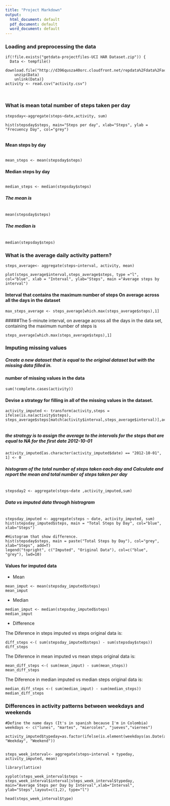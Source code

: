 ```yaml
---
title: "Project Markdown"
output:
  html_document: default
  pdf_document: default
  word_document: default
---
```


### Loading and preprocessing the data

```{r echo= TRUE}
if(!file.exists("getdata-projectfiles-UCI HAR Dataset.zip")) {
  Data <- tempfile()
    download.file("http://d396qusza40orc.cloudfront.net/repdata%2Fdata%2Factivity.zip",Data)
    unzip(Data)
    unlink(Data)}
activity <- read.csv("activity.csv")



```

### What is mean total number of steps taken per day


```{r echo= TRUE}
stepsday<-aggregate(steps~date,activity, sum)

hist(stepsday$steps, main="Steps per day", xlab="Steps", ylab = "Frecuency Day", col="grey")


```

#### Mean steps by day

```{r echo= TRUE}

mean_steps <- mean(stepsday$steps)
```

#### Median steps by day

```{r echo= TRUE}

median_steps <- median(stepsday$steps)

```
##### The mean is

```{r echo= FALSE}

mean(stepsday$steps)

```

##### The median is

```{r echo= FALSE}

median(stepsday$steps)

```

### What is the average daily activity pattern?
```{r echo= TRUE}
steps_average<- aggregate(steps~interval, activity, mean)

plot(steps_average$interval,steps_average$steps, type ="l", col="blue", xlab = "Interval", ylab="Steps", main ="Average steps by interval")
```

#### Interval that contains the maximum number of steps On average across all the days in the dataset

```{r echo= TRUE}
max_steps_average <- steps_average[which.max(steps_average$steps),1]
```
#####The 5-minute interval, on average across all the days in the data set, containing the maximum number of steps is
```{r echo= FALSE}
steps_average[which.max(steps_average$steps),1]
```

### Imputing missing values

##### Create a new dataset that is equal to the original dataset but with the missing data filled in.

#### number of missing values in the data
```{r echo= TRUE}
sum(!complete.cases(activity))
```

#### Devise a strategy for filling in all of the missing values in the dataset.

```{r echo= TRUE}
activity_imputed <- transform(activity,steps = ifelse(is.na(activity$steps), steps_average$steps[match(activity$interval,steps_average$interval)],activity$steps))


```



##### the strategy is to assign the average to the intervals for the steps that are equal to NA for the first date 2012-10-01

```{r echo= TRUE}
activity_imputed[as.character(activity_imputed$date) == "2012-10-01", 1] <- 0
```


##### histogram of the total number of steps taken each day and Calculate and report the mean and total number of steps taken per day

```{r echo= TRUE}

stepsday2 <- aggregate(steps~date ,activity_imputed,sum)

```


##### Data vs imputed data through histrogram

```{r echo= TRUE}

stepsday_imputed <- aggregate(steps ~ date, activity_imputed, sum)
hist(stepsday_imputed$steps, main = "Total Steps by Day", col="blue", xlab="Steps")

#Histogram that show difference. 
hist(stepsday$steps, main = paste("Total Steps by Day"), col="grey", xlab="Steps", add=T)
legend("topright", c("Imputed", "Original Data"), col=c("blue", "grey"), lwd=10)

```
#### Values for imputed data

* Mean
```{r echo= TRUE}
mean_imput <- mean(stepsday_imputed$steps)
mean_imput
```

* Median
```{r echo= TRUE}
median_imput <- median(stepsday_imputed$steps)
median_imput
```

* Difference

The Diference in steps imputed vs steps original data is:

```{r echo= TRUE}
diff_steps <-( sum(stepsday_imputed$steps) - sum(stepsday$steps))
diff_steps
```

The Diference in mean imputed vs mean steps original data is:

```{r echo= TRUE}
mean_diff_steps <-( sum(mean_imput) - sum(mean_steps))
mean_diff_steps
```

The Diference in median imputed vs median steps original data is:

```{r echo= TRUE}
median_diff_steps <-( sum(median_imput) - sum(median_steps))
median_diff_steps
```


### Differences in activity patterns between weekdays and weekends

```{r echo= TRUE}
#Define the name days (It's in spanish because I'm in Colombia)
weekdays <- c("lunes", "martes", "miercoles", "jueves","viernes")

activity_imputed$typeday=as.factor(ifelse(is.element(weekdays(as.Date(activity_imputed$date)),weekdays), "Weekday", "Weekend"))


steps_week_interval<- aggregate(steps~interval + typeday, activity_imputed, mean)

library(lattice)

xyplot(steps_week_interval$steps ~ steps_week_interval$interval|steps_week_interval$typeday, main="Average Steps per Day by Interval",xlab="Interval", ylab="Steps",layout=c(1,2), type="l")

head(steps_week_interval$type)
```
